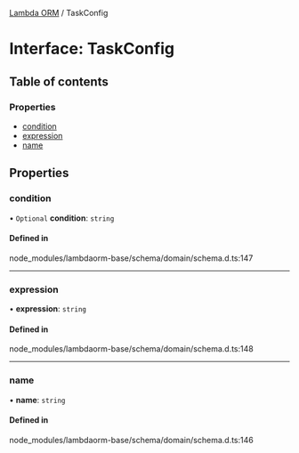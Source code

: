 [Lambda ORM](../README.md) / TaskConfig

# Interface: TaskConfig

## Table of contents

### Properties

- [condition](TaskConfig.md#condition)
- [expression](TaskConfig.md#expression)
- [name](TaskConfig.md#name)

## Properties

### condition

• `Optional` **condition**: `string`

#### Defined in

node_modules/lambdaorm-base/schema/domain/schema.d.ts:147

___

### expression

• **expression**: `string`

#### Defined in

node_modules/lambdaorm-base/schema/domain/schema.d.ts:148

___

### name

• **name**: `string`

#### Defined in

node_modules/lambdaorm-base/schema/domain/schema.d.ts:146

